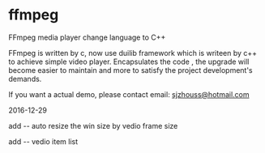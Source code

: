 # ffmpeg
FFmpeg media player change language to C++

FFmpeg is written by c, now use duilib framework which is writeen by c++ to achieve simple video player.
Encapsulates the code , the upgrade will become easier to maintain and more to satisfy the project development's demands.

If you want a actual demo, please contact email: sjzhouss@hotmail.com


2016-12-29

add -- auto resize the win size by vedio frame size

add -- vedio item list
